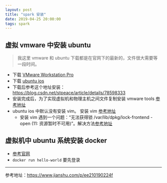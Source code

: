 ```yaml
---
layout: post
title: "spark 安装"
date: 2019-04-25 20:00:00
tags: spark
---
```


## 虚拟 vmware 中安装 ubuntu

> 我这里 vmware 和 ubuntu 下载都是在官网下的最新的，文件很大需要等一段时间。

- 下载 [VMware Workstation Pro](https://my.vmware.com/cn/web/vmware/downloads)
- 下载 [ubuntu ios](https://www.ubuntu.com/download/desktop)
- 下载后参考这个地址安装： https://blog.csdn.net/stpeace/article/details/78598333
- 安装完成后，为了实现虚拟机和物理主机之间文件复制安装 vmware tools [参考地址](https://jingyan.baidu.com/article/597a0643356fdc312b5243f6.html)
- ubuntu ios 中默认没有安装 vim。 安装 vim [参考地址](https://jingyan.baidu.com/article/046a7b3efd165bf9c27fa915.html)
    - 安装 vim 遇到一个问题：“无法获得锁 /var/lib/dpkg/lock-frontend - open (11: 资源暂时不可用)”。解决方法[参考地址](https://jingyan.baidu.com/article/a65957f435f60b24e67f9b07.html)

## 虚拟机中 ubuntu 系统安装 docker

- [参考官网](https://docs.docker.com/install/linux/docker-ce/ubuntu/) 
- `docker run hello-world` 要先登录

--------------
参考地址：https://www.jianshu.com/p/ee210190224f
